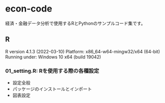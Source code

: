 # econ-code
経済・金融データ分析で使用するRとPythonのサンプルコード集です。

## R
R version 4.1.3 (2022-03-10)
Platform: x86_64-w64-mingw32/x64 (64-bit)
Running under: Windows 10 x64 (build 19042)
### 01_setting.R: Rを使用する際の各種設定
* 設定全般
* パッケージのインストールとインポート
* 図表設定
